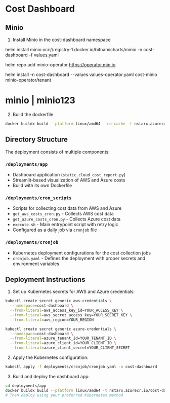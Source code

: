 # Cost Dashboard

## Minio

1. Install Minio in the cost-dashboard namespace

helm install minio oci://registry-1.docker.io/bitnamicharts/minio -n cost-dashboard -f values.yaml

helm repo add minio-operator https://operator.min.io

<!-- helm install -n cost-dashboard operator minio-operator/operator -->

helm install -n cost-dashboard --values values-operator.yaml cost-minio minio-operator/tenant

# minio | minio123

2. Build the dockerfile

```bash
docker buildx build --platform linux/amd64 --no-cache -t nstarx.azurecr.io/cost-dashboard:{version} . -f Dockerfile --push
```

## Directory Structure

The deployment consists of multiple components:

### `/deployments/app`
- Dashboard application (`static_cloud_cost_report.py`)
- Streamlit-based visualization of AWS and Azure costs
- Build with its own Dockerfile

### `/deployments/cron_scripts`
- Scripts for collecting cost data from AWS and Azure
- `get_aws_costs_cron.py` - Collects AWS cost data
- `get_azure_costs_cron.py` - Collects Azure cost data
- `execute.sh` - Main entrypoint script with retry logic
- Configured as a daily job via `cronjob` file

### `/deployments/cronjob`
- Kubernetes deployment configurations for the cost collection jobs
- `cronjob.yaml` - Defines the deployment with proper secrets and environment variables

## Deployment Instructions

1. Set up Kubernetes secrets for AWS and Azure credentials:
```bash
kubectl create secret generic aws-credentials \
  --namespace=cost-dashboard \
  --from-literal=aws_access_key_id=YOUR_ACCESS_KEY \
  --from-literal=aws_secret_access_key=YOUR_SECRET_KEY \
  --from-literal=aws_region=YOUR_REGION

kubectl create secret generic azure-credentials \
  --namespace=cost-dashboard \
  --from-literal=azure_tenant_id=YOUR_TENANT_ID \
  --from-literal=azure_client_id=YOUR_CLIENT_ID \
  --from-literal=azure_client_secret=YOUR_CLIENT_SECRET
```

2. Apply the Kubernetes configuration:
```bash
kubectl apply -f deployments/cronjob/cronjob.yaml -n cost-dashboard
```

3. Build and deploy the dashboard app:
```bash
cd deployments/app
docker buildx build --platform linux/amd64 -t nstarx.azurecr.io/cost-dashboard:{version} . -f Dockerfile --push
# Then deploy using your preferred Kubernetes method
```
